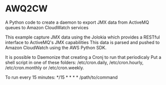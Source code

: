 # AWQ2CW

A Python code to create a daemon to export JMX data from ActiveMQ queues to Amazon CloudWatch services

This example capture JMX data using the Jolokia which provides a RESTful interface to ActiveMQ's JMX capabilities
This data is parsed and pushed to Amazon CloudWatch using the AWS Python SDK.

It is possible to Daemonize that creating a Cronj to run that periodicaly
Put a shell script in one of these folders: /etc/cron.daily, /etc/cron.hourly, /etc/cron.monthly or /etc/cron.weekly.

To run every 15 minutes:
*/15 * * * * /path/to/command